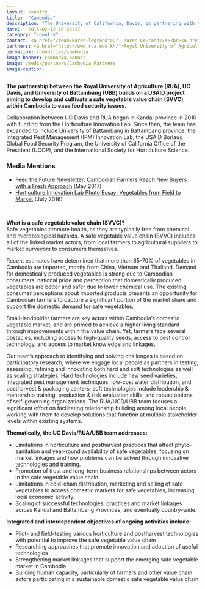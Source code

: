 ```yaml
---
layout: country
title:  "Cambodia"
description: "The University of California, Davis, is partnering with the Royal University of Agriculture and University of Battambang to assist Cambodian small-landholder farmers, linking farm production to market demand. "
date:   2015-02-12 16:25:17
category: "country"
contact: <a href="/team/karen-legrand">Dr. Karen LeGrand</a><br><a href="/team/glenn-young">Dr. Glenn Young</a><br><a href="/team/cary-trexler">Dr. Cary Trexler</a><br><a href="/team/g-david-miller">Dr. David Miller</a><br>
partners: <a href="http://www.rua.edu.kh/">Royal University of Agriculture, Phnom Penh</a><br><a href="http://ubb.edu.kh/">University of Battambang</a><br><a href="http://horticulture.ucdavis.edu/">Horticulture Innovation Lab</a><br><a href="http://www.oired.vt.edu/ipmil/">Integrated Pest Management (IPM) Innovation Lab</a><br><a href="http://www.ucop.edu/">University of California Office of the President</a><br>
permalink: /countries/cambodia
image-banner: cambodia_banner
image: /media/partners/Cambodia_Partners
image-caption:
---
```


<b>The partnership between the Royal University of Agriculture (RUA), UC Davis, and University of Battambang (UBB) builds on a USAID project aiming to develop and cultivate a safe vegetable value chain (SVVC) within Cambodia to ease food security issues. </b><br>

Collaboration between UC Davis and RUA began in Kandal province in 2010 with funding from the Horticulture Innovation Lab. Since then, the team has expanded to include University of Battambang in Battambang province, the Integrated Pest Management (IPM) Innovation Lab, the USAID Borlaug Global Food Security Program, the University of California Office of the President (UCOP), and the International Society for Horticulture Science. <br>

### Media Mentions
- <a href="https://feedthefuture.gov/article/cambodian-farmers-reach-new-buyers-fresh-approach">Feed the Future Newsletter: Cambodian Farmers Reach New Buyers with a Fresh Approach</a> (May 2017) <br>
- <a href="https://horticultureinnovationlab.exposure.co/cambodia-vegetables-from-field-to-market">Horticulture Innovation Lab Photo Essay: Vegetables from Field to Market</a> (July 2016) <br>

<br>

<b>What is a safe vegetable value chain (SVVC)?</b><br>
Safe vegetables promote health, as they are typically free from chemical and microbiological hazards. A safe vegetable value chain (SVVC) includes all of the linked market actors, from local farmers to agricultural suppliers to market purveyors to consumers themselves. <br>

Recent estimates have determined that more than 65-70% of vegetables in Cambodia are imported, mostly from China, Vietnam and Thailand. Demand for domestically produced vegetables is strong due to Cambodian consumers’ national pride and perception that domestically produced vegetables are better and safer due to lower chemical use. The existing consumer perceptions about imported products presents an opportunity for Cambodian farmers to capture a significant portion of the market share and support the domestic demand for safe vegetables. <br>

Small-landholder farmers are key actors within Cambodia’s domestic vegetable market, and are primed to achieve a higher living standard through improvements within the value chain. Yet, farmers face several obstacles, including access to high-quality seeds, access to pest control technology, and access to market knowledge and linkages. <br>

Our team’s approach to identifying and solving challenges is based on participatory research, where we engage local people as partners in testing, assessing, refining and innovating both hard and soft technologies as well as scaling strategies. Hard technologies include new seed varieties, integrated pest management techniques, low-cost water distribution, and postharvest & packaging centers; soft technologies include leadership & mentorship training, production & risk evaluation skills, and robust options of self-governing organizations. The RUA/UCD/UBB team focuses a significant effort on facilitating relationship building among local people, working with them to develop solutions that function at multiple stakeholder levels within existing systems. <br>

<b>Thematically, the UC Davis/RUA/UBB team addresses:</b>
-	Limitations in horticulture and postharvest practices that affect phyto-sanitation and year-round availability of safe vegetables, focusing on market linkages and how problems can be solved through innovative technologies and training.
-	Promotion of trust and long-term business relationships between actors in the safe vegetable value chain.
-	Limitations in cold-chain distribution, marketing and selling of safe vegetables to access domestic markets for safe vegetables, increasing local economic activity.
-	Scaling of successful technologies, practices and market linkages across Kandal and Battambang Provinces, and eventually country-wide. <br>

<b>Integrated and interdependent objectives of ongoing activities include:</b>
-	Pilot- and field-testing various horticulture and postharvest technologies with potential to improve the safe vegetable value chain
-	Researching approaches that promote innovation and adoption of useful technologies
-	Strengthening market linkages that support the emerging safe vegetable market in Cambodia
-	Building human capacity, particularly of farmers and other value chain actors participating in a sustainable domestic safe vegetable value chain




<!--
<div class="relatedprojects">

<h3>Related Activities</h3>
	{% for post in site.tags.cambodia limit:3 %}
	<a class="post-link" href="{{ post.url | prepend: site.baseurl }}">
	    <div class="relatedprojects__card">
	        <h4>
	              {{ post.title }}
	            </h4>
	        <p class="feed-description">{{ post.description }}</p>
	        <p class="primary-color">Learn More</p>
	    </div>
    </a>
    {% endfor %}
</div>   -->
